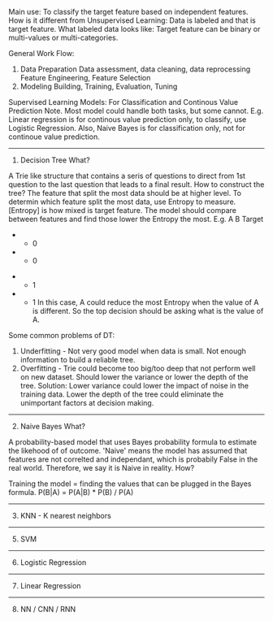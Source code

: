 Main use: To classify the target feature based on independent features.
How is it different from Unsupervised Learning: Data is labeled and that is target feature.
What labeled data looks like: Target feature can be binary or multi-values or multi-categories.

General Work Flow:
1. Data Preparation
Data assessment, data cleaning, data reprocessing
Feature Engineering, Feature Selection
3. Modeling
Building, Training, Evaluation, Tuning

Supervised Learning Models: For Classification and Continous Value Prediction
Note. Most model could handle both tasks, but some cannot. E.g. Linear regression is for continous value prediction only, to classify, use Logistic Regression.
Also, Naive Bayes is for classification only, not for continoue value prediction.
**********************************************************************************************************************************************************************
1. Decision Tree
What?

A Trie like structure that contains a seris of questions to direct from 1st question to the last question that leads to a final result.
How to construct the tree?
The feature that split the most data should be at higher level.
To determin which feature split the most data, use Entropy to measure. [Entropy] is how mixed is target feature. The model should compare between features and find those lower the Entropy the most. 
E.g.
A B Target
+ +   0
+ -   0
- -   1
- +   1
In this case, A could reduce the most Entropy when the value of A is different. So the top decision should be asking what is the value of A.

Some common problems of DT:
1. Underfitting - Not very good model when data is small. Not enough information to build a reliable tree.
2. Overfitting - Trie could become too big/too deep that not perform well on new dataset. Should lower the variance or lower the depth of the tree. 
Solution: Lower variance could lower the impact of noise in the training data. Lower the depth of the tree could eliminate the unimportant factors at decision making. 
**********************************************************************************************************************************************************************
2. Naive Bayes
What? 

A probability-based model that uses Bayes probability formula to estimate the likehood of of outcome.
'Naive' means the model has assumed that features are not correlted and independant, which is probabily False in the real world. Therefore, we say it is Naive in reality.
How?

Training the model = finding the values that can be plugged in the Bayes formula.
P(B|A) = P(A|B) * P(B) / P(A)

**********************************************************************************************************************************************************************
3. KNN - K nearest neighbors
**********************************************************************************************************************************************************************
5. SVM
**********************************************************************************************************************************************************************
6. Logistic Regression
**********************************************************************************************************************************************************************
7. Linear Regression
**********************************************************************************************************************************************************************
8. NN / CNN / RNN
